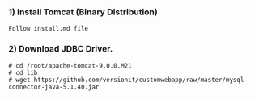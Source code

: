 ### 1) Install Tomcat (Binary Distribution)
```
Follow install.md file 
```

### 2) Download JDBC Driver.
```
# cd /root/apache-tomcat-9.0.0.M21
# cd lib
# wget https://github.com/versionit/customwebapp/raw/master/mysql-connector-java-5.1.40.jar
```
